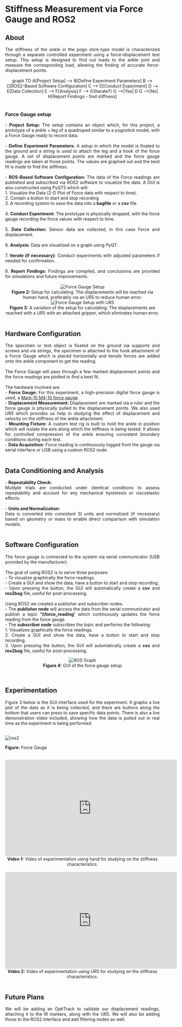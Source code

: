 <h1>Stiffness Measurement via Force Gauge and ROS2</h1>

<h2>About</h2>

<div style="text-align: justify;">
  The stiffness of the ankle in the pogo stick-type model is characterized through a separate controlled experiment using a force-displacement test setup. This setup is designed to find out loads to the ankle joint and measure the corresponding load, allowing the finding of accurate force-displacement points.
</div>

<br>

<!-- Mermaid setup -->
<script type="module">
  import mermaid from 'https://cdn.jsdelivr.net/npm/mermaid@10/dist/mermaid.esm.min.mjs';
  mermaid.initialize({ startOnLoad: true });
</script>
<style>
  .mermaid {
    text-align: center;
  }
</style>

<div class="mermaid">
graph TD
    A[Project Setup] --> B[Define Experiment Parameters]
    B --> C[ROS2-Based Software Configuration]
    C --> D[Conduct Experiment]
    D --> E[Data Collection]
    E --> F[Analysis]
    F --> G{Iterate?}
    G -->|Yes| D
    G -->|No| H[Report Findings - find stiffness]
</div>

<br>

<h3>Force Gauge setup</h3>

<div style="text-align: justify;">
  - <b>Project Setup:</b> The setup contains an object which, for this project, a prototype of a ankle + leg of a quadruped similar to a pogostick model, with a Force Gauge ready to record data. <br><br>
  - <b>Define Experiment Parameters:</b> A setup in which the model is fixated to the ground and a string is used to attach the leg and a hook of the force gauge. A set of displacement points are marked and the force gauge readings are taken at those points. The values are graphed out and the best fit is made to find the stiffness. <br><br>
  - <b>ROS-Based Software Configuration:</b> The data of the Force readings are published and subscribed via ROS2 software to visualize the data. A GUI is also constructed using PyQT5 which will:<br>
    1. Visualize the Data (2-D Plot of Force data with respect to time).<br>
    2. Contain a button to start and stop recording<br>
    3. A recording system to save the data into a <b>bagfile</b> or a <b>csv</b> file. <br><br>
  4. <b>Conduct Experiment:</b> The prototype is physically dropped, with the force gauge recording the force values with respect to time.<br><br>
  5. <b>Data Collection:</b> Sensor data are collected, in this case Force and displacement.<br><br>
  6. <b>Analysis:</b> Data are visualized on a graph using PyQT.<br><br>
  7. <b>Iterate (if necessary):</b> Conduct experiments with adjusted parameters if needed for confirmation.<br><br>
  8. <b>Report Findings:</b> Findings are compiled, and conclusions are provided for simulations and future improvements.
</div>

<br>

<div align="center">
  <img src="force_setup.jpg" alt="Force Gauge Setup"><br>
  <b>Figure 2:</b> Setup for calculating. The displacements will be reached via human hand, preferably via an UR5 to reduce human error.
</div>

<div align="center">
  <img src="force_setup_wUR5.jpg" alt="Force Gauge Setup with UR5"><br>
  <b>Figure 3:</b> A variation of the setup for calculating. The displacements are reached with a UR5 with an attached gripper, which eliminates human error.
</div>

<br>

<h2>Hardware Configuration</h2>

<div style="text-align: justify;">
  The specimen or test object is fixated on the ground via supports and screws and via strings, the specimen is attached to the hook attachment of a Force Gauge which is placed horizontally and tensile forces are added onto the ankle component to get the reading. <br><br>
  The Force Gauge will pass through a few marked displacement points and the force readings are plotted to find a best fit. <br><br>
  The hardware involved are:<br>
  - <b>Force Gauge:</b> For this experiment, a high-precision digital force gauge is used, a <a href="https://mark-10.com/products/force-gauges/series-4/">Mark-10 M4-10 force gauge</a>.<br>
  - <b>Displacement Measurement:</b> Displacement are marked via a ruler and the force gauge is physically pulled to the displacement points. We also used UR5 which provides us help in studying the effect of displacement and velocity on the stiffness of the ankle attachment. <br>
  - <b>Mounting Fixture:</b> A custom test rig is built to hold the ankle in position which will isolate the axis along which the stiffness is being tested. It allows for controlled compression of the ankle ensuring consistent boundary conditions during each test. <br>
  - <b>Data Acquisition:</b> Force reading is continuously logged from the gauge via serial interface or USB using a custom ROS2 node.
</div>

<br>

<h2>Data Conditioning and Analysis</h2>

<div style="text-align: justify;">
  - <b>Repeatability Check:</b><br>
  Multiple trials are conducted under identical conditions to assess repeatability and account for any mechanical hysteresis or viscoelastic effects. <br><br>
  - <b>Units and Normalization:</b><br>
  Data is converted into consistent SI units and normalized (if necessary) based on geometry or mass to enable direct comparison with simulation models.
</div>

<br>

<h2>Software Configuration</h2>

<div style="text-align: justify;">
  The force gauge is connected to the system via serial communicator (USB provided by the manufacturer). <br><br>
  The goal of using ROS2 is to serve three purposes:<br>
  - To visualize graphically the force readings.<br>
  - Create a GUI and show the data, have a button to start and stop recording.<br>
  - Upon pressing the button, the GUI will automatically create a <b>csv</b> and <b>ros2bag</b> file, useful for post-processing. <br><br>
  Using ROS2 we created a publisher and subscriber nodes.<br>
  - The <b>publisher node</b> will access the data from the serial communicator and publish a topic <b>'\\force_reading'</b> which continuously updates the force reading from the force gauge.<br>
  - The <b>subscriber node</b> subscribes the topic and performs the following:<br>
  1. Visualizes graphically the force readings.<br>
  2. Create a GUI and show the data, have a button to start and stop recording.<br>
  3. Upon pressing the button, the GUI will automatically create a <b>csv</b> and <b>ros2bag</b> file, useful for post-processing.
</div>

<p align="center">
  <img src="./docs/rosgraph.jpg" alt="ROS Graph"><br>
  <b>Figure 4:</b> GUI of the force gauge setup
</p>

<br>

<h2>Experimentation</h2>

<div style="text-align: justify;">
  Figure 3 below is the GUI interface used for the experiment. It graphs a live plot of the data as it is being collected, and there are buttons along the bottom that users can press to save specific data points. There is also a live demonstration video included, showing how the data is pulled out in real time as the experiment is being performed.
</div>

<br>

![ros2](../docs/rosgraph.png)

**Figure:** Force Gauge


<br>

<div align="center">
  <iframe width="560" height="315"
          src="https://youtube.com/embed/WxmLll2VZsE?feature=share"
          frameborder="0"
          allowfullscreen></iframe><br>
  <b>Video 1:</b> Video of experimentation using hand for studying on the stiffness characteristics.
</div>

<br>

<div align="center">
  <iframe width="560" height="315"
          src="https://www.youtube.com/embed/wU4Gq8Kg_fg"
          frameborder="0"
          allowfullscreen></iframe><br>
  <b>Video 2:</b> Video of experimentation using UR5 for studying on the stiffness characteristics.
</div>

<br>

<h2>Future Plans</h2>

<div style="text-align: justify;">
We will be adding an OptiTrack to validate our displacement readings, attaching it to the IR markers, along with the UR5. We will also be adding those to the ROS2 interface and add filtering nodes as well.
</div>
